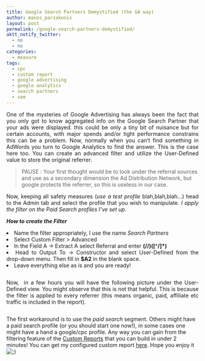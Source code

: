 ```yaml
---
title: Google Search Partners Demystified (the GA way)
author: manos_parzakonis
layout: post
permalink: /google-search-partners-demystified/
aktt_notify_twitter:
  - no
  - no
categories:
  - measure
tags:
  - cpc
  - custom report
  - google advertising
  - google analytics
  - search partners
  - sem
---
```

<p style="text-align: justify;">
  One of the mysteries of Google Advertising has always been the fact that you only got to know aggregated info on the Google Search Partner that your ads were displayed. this could be only a tiny bit of nuisance but for certain accounts, with major spends and/or tight performance constrains this can be a problem. Now, normally when you can&#8217;t find something in AdWords you turn to Google Analytics to find the answer. This is the case here too. You can create an advanced filter and utilize the User-Defined value to store the original referrer.
</p>

> PAUSE : Your first thought would be to look under the referral sources and use as a secondary dimension the Ad Distribution Network, but google protects the referrer, so this is useless in our case.

<p style="text-align: justify;">
  Now, keeping all safety measures (<em>use a test profile</em> blah,blah,blah&#8230;) head to the Admin tab and select the profile that you wish to manipulate. <em>I apply the filter on the Paid Search profiles I&#8217;ve set up.</em>
</p>

***How to create the Filter***

<li style="text-align: justify;">
  Name the filter appropriately, I use the name <em>Search Partners</em>
</li>
<li style="text-align: justify;">
  Select Custom Filter > Advanced
</li>
<li style="text-align: justify;">
  In the Field A -> Extract A select Referral and enter <strong>(//)([^/]*)</strong>
</li>
<li style="text-align: justify;">
  Head to Output To -> Constructor and select User-Defined from the drop-down menu. Then fill in <strong>$A2</strong> in the blank space.
</li>
<li style="text-align: justify;">
  Leave everything else as is and you are ready!
</li>

[<img class="size-full wp-image-680 aligncenter" title="Google Analytics" src="http://i0.wp.com/parzakonis.info/wp-content/uploads/2012/05/Google-Analytics.png?resize=574%2C416" alt="" data-recalc-dims="1" />][1]

<p style="text-align: justify;">
  Now,  in a few hours you will have the following picture under the User-Defined view. You might observe that this is not that helpful. This is because the filter is applied to every referrer (this means organic, paid, affiliate etc traffic is included in the report).
</p>

<p style="text-align: center;">
  <a href="http://i0.wp.com/parzakonis.info/wp-content/uploads/2012/05/User-Defined-Google-Analytics.png"><img class="wp-image-691 aligncenter" title="User-Defined - Google Analytics" src="http://i0.wp.com/parzakonis.info/wp-content/uploads/2012/05/User-Defined-Google-Analytics.png?resize=693%2C337" alt="" data-recalc-dims="1" /></a>
</p>

The first workaround is to use the *paid search* segment. Others might have a paid search profile (or you should start one now!), in some cases one might have a hand a google/cpc profile. Any way you can gain from the filtering feature of the <a title="Custom Reports | GA" href="https://support.google.com/analytics/bin/answer.py?hl=en&answer=1033013&topic=1012046&rd=1" target="_blank">Custom Reports</a> that you can build in under 2 minutes! You can get my configured custom report <a title="Search Partners Custom Report | GA" href="http://goo.gl/c0SPg" target="_blank">here</a>. Hope you enjoy it <img src="http://i1.wp.com/www.statsravingmad.com/wp-includes/images/smilies/icon_wink.gif?w=768" alt=";)" class="wp-smiley" data-recalc-dims="1" />

<p style="text-align: center;">
  <a href="http://i2.wp.com/parzakonis.info/wp-content/uploads/2012/05/Google-Analytics-Custom-Report.png"><img class="wp-image-699 aligncenter" title="Google Analytics-Custom Report" src="http://i1.wp.com/parzakonis.info/wp-content/uploads/2012/05/Google-Analytics-Custom-Report-636x310.png?resize=636%2C310" alt="" data-recalc-dims="1" /></a>
</p>

 [1]: http://i0.wp.com/parzakonis.info/wp-content/uploads/2012/05/Google-Analytics.png